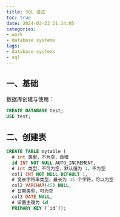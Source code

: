 ```yaml
---
title: SQL 语法
toc: true
date: 2024-03-23 21:14:05
categories:
- work
- database systems
tags:
- database systems
- sql
---
```


## 一、基础

数据库创建与使用：

```sql
CREATE DATABASE test;
USE test;
```

<!--more-->

## 二、创建表

```sql
CREATE TABLE mytable (
  # int 类型，不为空，自增
  id INT NOT NULL AUTO_INCREMENT,
  # int 类型，不可为空，默认值为 1，不为空
  col1 INT NOT NULL DEFAULT 1,
  # 变长字符串类型，最长为 45 个字符，可以为空
  col2 VARCHAR(45) NULL,
  # 日期类型，可为空
  col3 DATE NULL,
  # 设置主键为 id
  PRIMARY KEY (`id`));
```

